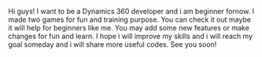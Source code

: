 Hi guys!
I want to be a Dynamics 360 developer and i am beginner fornow. I made two games for fun and training purpose. 
You can check it out maybe it will help for beginners like me. You may add some new features or make changes for fun and learn.
I hope i will improve my skills and i will reach my goal someday and i will share more useful codes.
See you soon!
